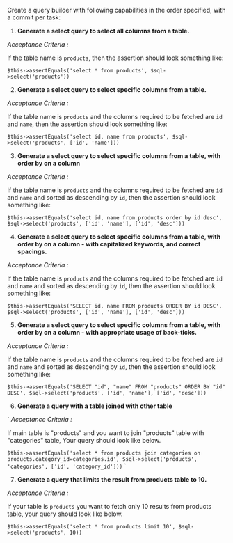 Create a query builder with following capabilities in the order specified, with a commit per task:

1. **Generate a select query to select all columns from a table.**

*Acceptance Criteria :*

If the table name is `products`, then the assertion should look something like:

`$this->assertEquals('select * from products', $sql->select('products'))`

2. **Generate a select query to select specific columns from a table.**

*Acceptance Criteria :*

If the table name is `products` and the columns required to be fetched are `id` and `name`, then the assertion should look something like:

`$this->assertEquals('select id, name from products', $sql->select('products', ['id', 'name']))`

3. **Generate a select query to select specific columns from a table, with order by on a column**

*Acceptance Criteria :*

If the table name is `products` and the columns required to be fetched are `id` and `name` and sorted as descending by `id`, then the assertion should look something like:

`$this->assertEquals('select id, name from products order by id desc', $sql->select('products', ['id', 'name'], ['id', 'desc']))`

4. **Generate a select query to select specific columns from a table, with order by on a column - with capitalized keywords, and correct spacings.**

*Acceptance Criteria :*

If the table name is `products` and the columns required to be fetched are `id` and `name` and sorted as descending by `id`, then the assertion should look something like:

`$this->assertEquals('SELECT id, name FROM products ORDER BY id DESC', $sql->select('products', ['id', 'name'], ['id', 'desc']))`

5. **Generate a select query to select specific columns from a table, with order by on a column - with appropriate usage of back-ticks.**

*Acceptance Criteria :*

If the table name is `products` and the columns required to be fetched are `id` and `name` and sorted as descending by `id`, then the assertion should look something like:

`$this->assertEquals('SELECT "id", "name" FROM "products" ORDER BY "id" DESC', $sql->select('products', ['id', 'name'], ['id', 'desc']))`

6. **Generate a query with a table joined with other table**

` *Acceptance Criteria :*

If main table is "products" and you want to join "products" table with "categories" table, Your query should look like below.

```$this->assertEquals('select * from products join categories on products.category_id=categories.id', $sql->select('products', 'categories', ['id', 'category_id']))```
`

7. **Generate a query that limits the result from products table to 10.**

*Acceptance Criteria :*

If your table is `products` you want to fetch only 10 results from products table, your query should look like below.

`$this->assertEquals('select * from products limit 10', $sql->select('products', 10))`
